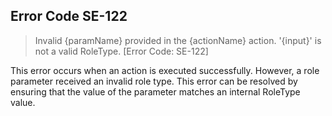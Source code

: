 ## Error Code SE-122
> Invalid {paramName} provided in the {actionName} action. '{input}' is not a valid RoleType. [Error Code: SE-122]

This error occurs when an action is executed successfully. However, a role parameter received an invalid role type. This error can be resolved by ensuring that the value of the parameter matches an internal RoleType value.